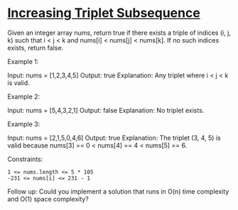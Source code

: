 # [Increasing Triplet Subsequence](https://leetcode.com/problems/increasing-triplet-subsequence/description/?envType=study-plan-v2&envId=leetcode-75)

Given an integer array nums, return true if there exists a triple of indices (i, j, k) such that i < j < k and nums[i] < nums[j] < nums[k]. If no such indices exists, return false.

Example 1:

Input: nums = [1,2,3,4,5]
Output: true
Explanation: Any triplet where i < j < k is valid.

Example 2:

Input: nums = [5,4,3,2,1]
Output: false
Explanation: No triplet exists.

Example 3:

Input: nums = [2,1,5,0,4,6]
Output: true
Explanation: The triplet (3, 4, 5) is valid because nums[3] == 0 < nums[4] == 4 < nums[5] == 6.

Constraints:

    1 <= nums.length <= 5 * 105
    -231 <= nums[i] <= 231 - 1

Follow up: Could you implement a solution that runs in O(n) time complexity and O(1) space complexity?
